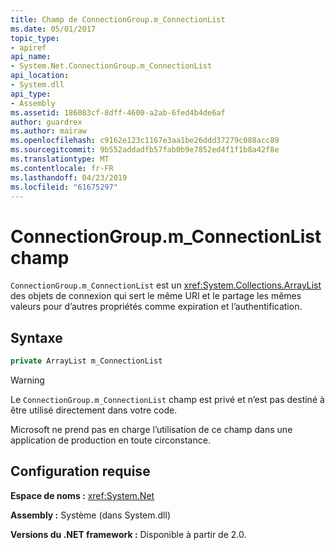 ```yaml
---
title: Champ de ConnectionGroup.m_ConnectionList
ms.date: 05/01/2017
topic_type:
- apiref
api_name:
- System.Net.ConnectionGroup.m_ConnectionList
api_location:
- System.dll
api_type:
- Assembly
ms.assetid: 186083cf-8dff-4600-a2ab-6fed4b4de6af
author: guardrex
ms.author: mairaw
ms.openlocfilehash: c9162e123c1167e3aa1be26ddd37279c088acc89
ms.sourcegitcommit: 9b552addadfb57fab0b9e7852ed4f1f1b8a42f8e
ms.translationtype: MT
ms.contentlocale: fr-FR
ms.lasthandoff: 04/23/2019
ms.locfileid: "61675297"
---
```

# <a name="connectiongroupmconnectionlist-field"></a>ConnectionGroup.m\_ConnectionList champ

`ConnectionGroup.m_ConnectionList` est un <xref:System.Collections.ArrayList> des objets de connexion qui sert le même URI et le partage les mêmes valeurs pour d’autres propriétés comme expiration et l’authentification.

## <a name="syntax"></a>Syntaxe
  
```csharp  
private ArrayList m_ConnectionList
```

> [!WARNING]
> Le `ConnectionGroup.m_ConnectionList` champ est privé et n’est pas destiné à être utilisé directement dans votre code.
> 
> Microsoft ne prend pas en charge l’utilisation de ce champ dans une application de production en toute circonstance.

## <a name="requirements"></a>Configuration requise

**Espace de noms :** <xref:System.Net>

**Assembly :** Système (dans System.dll)

**Versions du .NET framework :** Disponible à partir de 2.0.
